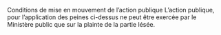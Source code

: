 Conditions de mise en mouvement de l’action publique
L’action publique, pour l’application des peines ci-dessus ne peut être exercée par le Ministère
public que sur la plainte de la partie lésée.